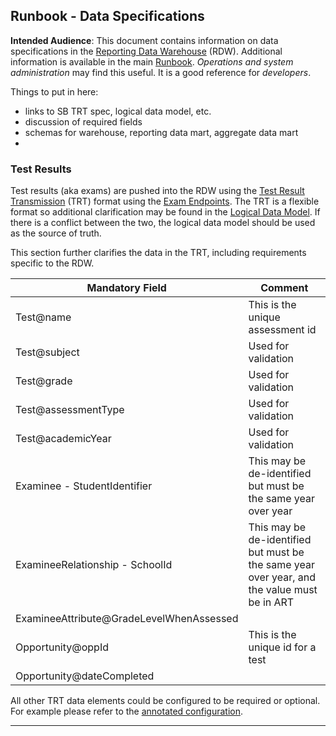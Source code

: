 ## Runbook - Data Specifications

**Intended Audience**: This document contains information on data specifications in the [Reporting Data Warehouse](../README.md) (RDW). Additional information is available in the main [Runbook](Runbook.md). *Operations and system administration* may find this useful. It is a good reference for *developers*.

Things to put in here:

* links to SB TRT spec, logical data model, etc.
* discussion of required fields
* schemas for warehouse, reporting data mart, aggregate data mart
* 

### Test Results

Test results (aka exams) are pushed into the RDW using the [Test Result Transmission][1] (TRT) format using the [Exam Endpoints](API.md#exam-endpoints). The TRT is a flexible format so additional clarification may be found in the [Logical Data Model][2]. If there is a conflict between the two, the logical data model should be used as the source of truth.

This section further clarifies the data in the TRT, including requirements specific to the RDW.

| Mandatory Field | Comment |
| -------------- | ------- |
| Test@name | This is the unique assessment id |
| Test@subject | Used for validation |
| Test@grade | Used for validation |
| Test@assessmentType | Used for validation |
| Test@academicYear | Used for validation |
| Examinee - StudentIdentifier | This may be de-identified but must be the same  year over year |
| ExamineeRelationship - SchoolId | This may be de-identified but must be the same year over year, and the value must be in ART |
| ExamineeAttribute@GradeLevelWhenAssessed |  |
| Opportunity@oppId | This is the unique id for a test |
| Opportunity@dateCompleted |  |

All other TRT data elements could be configured to be required or optional. For example please refer to the [annotated configuration](../config/rdw-ingest-exam-processor.yml).

---
[1]: http://www.smarterapp.org/documents/TestResultsTransmissionFormat.pdf
[2]: http://www.smarterapp.org/documents/TestResults-DataModel.pdf


